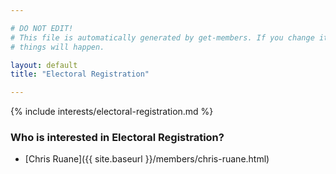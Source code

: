```yaml
---

# DO NOT EDIT!
# This file is automatically generated by get-members. If you change it, bad
# things will happen.

layout: default
title: "Electoral Registration"

---
```


{% include interests/electoral-registration.md %}

### Who is interested in Electoral Registration?


* [Chris Ruane]({{ site.baseurl }}/members/chris-ruane.html)
